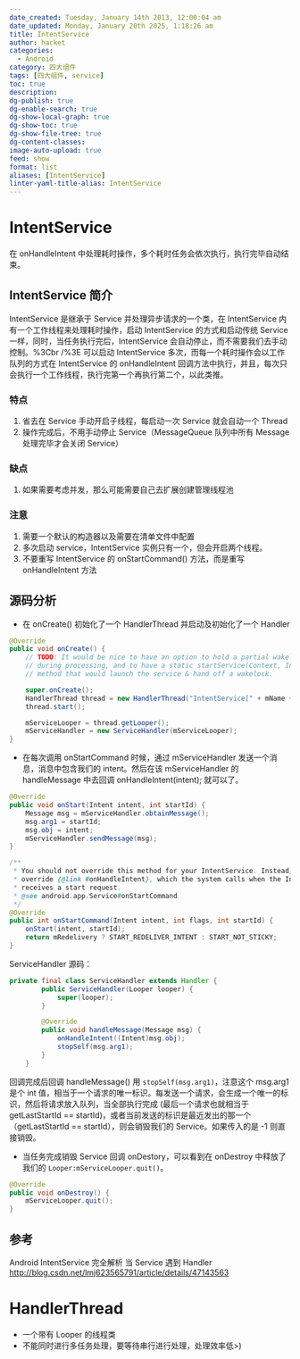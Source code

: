 ```yaml
---
date_created: Tuesday, January 14th 2013, 12:00:04 am
date_updated: Monday, January 20th 2025, 1:18:26 am
title: IntentService
author: hacket
categories:
  - Android
category: 四大组件
tags: [四大组件, service]
toc: true
description: 
dg-publish: true
dg-enable-search: true
dg-show-local-graph: true
dg-show-toc: true
dg-show-file-tree: true
dg-content-classes: 
image-auto-upload: true
feed: show
format: list
aliases: [IntentService]
linter-yaml-title-alias: IntentService
---
```


# IntentService

在 onHandleIntent 中处理耗时操作，多个耗时任务会依次执行，执行完毕⾃动结束。

## IntentService 简介

IntentService 是继承于 Service 并处理异步请求的一个类，在 IntentService 内有一个工作线程来处理耗时操作，启动 IntentService 的方式和启动传统 Service 一样，同时，当任务执行完后，IntentService 会自动停止，而不需要我们去手动控制。%3Cbr /%3E 可以启动 IntentService 多次，而每一个耗时操作会以工作队列的方式在 IntentService 的 onHandleIntent 回调方法中执行，并且，每次只会执行一个工作线程，执行完第一个再执行第二个，以此类推。

### 特点

1. 省去在 Service 手动开启子线程，每启动一次 Service 就会自动一个 Thread
2. 操作完成后，不用手动停止 Service（MessageQueue 队列中所有 Message 处理完毕才会关闭 Service）

### 缺点

1. 如果需要考虑并发，那么可能需要自己去扩展创建管理线程池

### 注意

1. 需要一个默认的构造器以及需要在清单文件中配置
2. 多次启动 service，IntentService 实例只有一个，但会开启两个线程。
3. 不要重写 IntentService 的 onStartCommand() 方法，而是重写 onHandleIntent 方法

## 源码分析

- 在 onCreate() 初始化了一个 HandlerThread 并启动及初始化了一个 Handler

```java
@Override
public void onCreate() {
    // TODO: It would be nice to have an option to hold a partial wakelock
    // during processing, and to have a static startService(Context, Intent)
    // method that would launch the service & hand off a wakelock.

    super.onCreate();
    HandlerThread thread = new HandlerThread("IntentService[" + mName + "]");
    thread.start();

    mServiceLooper = thread.getLooper();
    mServiceHandler = new ServiceHandler(mServiceLooper);
}
```

- 在每次调用 onStartCommand 时候，通过 mServiceHandler 发送一个消息，消息中包含我们的 intent。然后在该 mServiceHandler 的 handleMessage 中去回调 onHandleIntent(intent); 就可以了。

```java
@Override
public void onStart(Intent intent, int startId) {
    Message msg = mServiceHandler.obtainMessage();
    msg.arg1 = startId;
    msg.obj = intent;
    mServiceHandler.sendMessage(msg);
}

/**
 * You should not override this method for your IntentService. Instead,
 * override {@link #onHandleIntent}, which the system calls when the IntentService
 * receives a start request.
 * @see android.app.Service#onStartCommand
 */
@Override
public int onStartCommand(Intent intent, int flags, int startId) {
    onStart(intent, startId);
    return mRedelivery ? START_REDELIVER_INTENT : START_NOT_STICKY;
}
```

ServiceHandler 源码：

```java
private final class ServiceHandler extends Handler {
        public ServiceHandler(Looper looper) {
            super(looper);
        }

        @Override
        public void handleMessage(Message msg) {
            onHandleIntent((Intent)msg.obj);
            stopSelf(msg.arg1);
        }
    }
```

回调完成后回调 handleMessage() 用 `stopSelf(msg.arg1)`，注意这个 msg.arg1 是个 int 值，相当于一个请求的唯一标识。每发送一个请求，会生成一个唯一的标识，然后将请求放入队列，当全部执行完成 (最后一个请求也就相当于 getLastStartId == startId)，或者当前发送的标识是最近发出的那一个（getLastStartId == startId），则会销毁我们的 Service。如果传入的是 -1 则直接销毁。

- 当任务完成销毁 Service 回调 onDestory，可以看到在 onDestroy 中释放了我们的 `Looper:mServiceLooper.quit()`。

```java
@Override
public void onDestroy() {
    mServiceLooper.quit();
}
```

## 参考

Android IntentService 完全解析 当 Service 遇到 Handler<br /><http://blog.csdn.net/lmj623565791/article/details/47143563>

# HandlerThread

- 一个带有 Looper 的线程类
- 不能同时进行多任务处理，要等待串行进行处理，处理效率低>)
